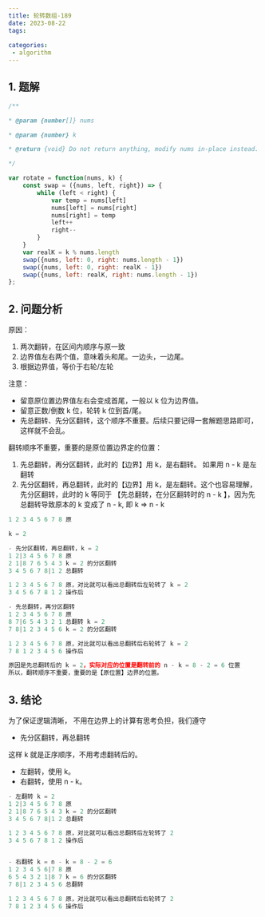 ```yaml
---
title: 轮转数组-189
date: 2023-08-22
tags:
  
categories: 
 - algorithm
---
```



## 1.  题解
```js
/**

* @param {number[]} nums

* @param {number} k

* @return {void} Do not return anything, modify nums in-place instead.

*/

var rotate = function(nums, k) {
	const swap = ({nums, left, right}) => {
		while (left < right) {
			var temp = nums[left]
			nums[left] = nums[right]
			nums[right] = temp
			left++
			right--
		}
	}
	var realK = k % nums.length
	swap({nums, left: 0, right: nums.length - 1})
	swap({nums, left: 0, right: realK - 1})
	swap({nums, left: realK, right: nums.length - 1})
};
```


## 2. 问题分析

原因：
1. 两次翻转，在区间内顺序与原一致
2. 边界值左右两个值，意味着头和尾。一边头，一边尾。
3. 根据边界值，等价于右轮/左轮  

注意：
- 留意原位置边界值左右会变成首尾，一般以 k 位为边界值。
- 留意正数/倒数 k 位，轮转 k 位到首/尾。
- 先总翻转、先分区翻转，这个顺序不重要。后续只要记得一套解题思路即可，这样就不会乱。

翻转顺序不重要，重要的是原位置边界定的位置：
1. 先总翻转，再分区翻转，此时的【边界】用 k，是右翻转。 如果用 n - k 是左翻转
2. 先分区翻转，再总翻转，此时的【边界】用 k，是左翻转。这个也容易理解，先分区翻转，此时的 k 等同于 【先总翻转，在分区翻转时的 n - k 】，因为先总翻转导致原本的 k 变成了 n - k, 即 k => n - k

```js
1 2 3 4 5 6 7 8 原

k = 2

- 先分区翻转，再总翻转，k = 2
1 2|3 4 5 6 7 8 原
2 1|8 7 6 5 4 3 k = 2 的分区翻转
3 4 5 6 7 8|1 2 总翻转

1 2 3 4 5 6 7 8 原，对比就可以看出总翻转后左轮转了 k = 2
3 4 5 6 7 8 1 2 操作后

- 先总翻转，再分区翻转
1 2 3 4 5 6 7 8 原
8 7|6 5 4 3 2 1 总翻转 k = 2
7 8|1 2 3 4 5 6 k = 2 的分区翻转

1 2 3 4 5 6 7 8 原，对比就可以看出总翻转后右轮转了 k = 2
7 8 1 2 3 4 5 6 操作后

原因是先总翻转后的 k = 2，实际对应的位置是翻转前的 n - k = 8 - 2 = 6 位置
所以，翻转顺序不重要，重要的是【原位置】边界的位置。
```

## 3. 结论

为了保证逻辑清晰， 不用在边界上的计算有思考负担，我们遵守
-  先分区翻转，再总翻转

这样 k 就是正序顺序，不用考虑翻转后的。
-  左翻转，使用 k。
-  右翻转，使用 n - k。

```JavaScript
- 左翻转 k = 2
1 2|3 4 5 6 7 8 原
2 1|8 7 6 5 4 3 k = 2 的分区翻转
3 4 5 6 7 8|1 2 总翻转

1 2 3 4 5 6 7 8 原，对比就可以看出总翻转后左轮转了 2
3 4 5 6 7 8 1 2 操作后


- 右翻转 k = n - k = 8 - 2 = 6
1 2 3 4 5 6|7 8 原
6 5 4 3 2 1|8 7 k = 6 的分区翻转
7 8|1 2 3 4 5 6 总翻转

1 2 3 4 5 6 7 8 原，对比就可以看出总翻转后右轮转了 2
7 8 1 2 3 4 5 6 操作后
```
